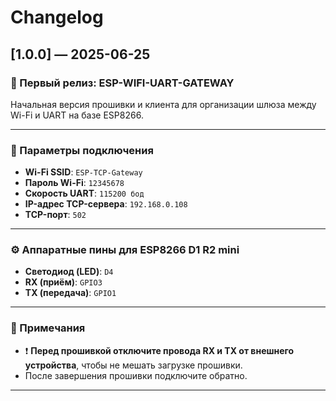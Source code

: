 # Changelog

## [1.0.0] — 2025-06-25

### 🚀 Первый релиз: ESP-WIFI-UART-GATEWAY

Начальная версия прошивки и клиента для организации шлюза между Wi-Fi и UART на базе ESP8266.

---

### 📡 Параметры подключения

- **Wi-Fi SSID**: `ESP-TCP-Gateway`
- **Пароль Wi-Fi**: `12345678`
- **Скорость UART**: `115200 бод`
- **IP-адрес TCP-сервера**: `192.168.0.108`
- **TCP-порт**: `502`

---

### ⚙️ Аппаратные пины для ESP8266 D1 R2 mini

- **Светодиод (LED)**: `D4`
- **RX (приём)**: `GPIO3`
- **TX (передача)**: `GPIO1`

---

### 📝 Примечания

- ❗ **Перед прошивкой отключите провода RX и TX от внешнего устройства**, чтобы не мешать загрузке прошивки.
- После завершения прошивки подключите обратно.

---

